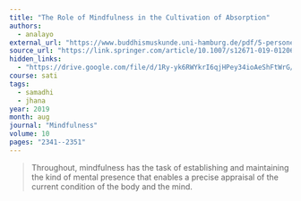 ```yaml
---
title: "The Role of Mindfulness in the Cultivation of Absorption"
authors:
  - analayo
external_url: "https://www.buddhismuskunde.uni-hamburg.de/pdf/5-personen/analayo/rolemindfulnessabsorption.pdf"
source_url: "https://link.springer.com/article/10.1007/s12671-019-01206-7"
hidden_links:
  - "https://drive.google.com/file/d/1Ry-yk6RWYkrI6qjHPey34ioAeShFtWrG/view?usp=sharing"
course: sati
tags:
  - samadhi
  - jhana
year: 2019
month: aug
journal: "Mindfulness"
volume: 10
pages: "2341--2351" 
---
```


> Throughout, mindfulness has the task of establishing and maintaining the kind of mental presence that enables a precise appraisal of the current condition of the body and the mind.

